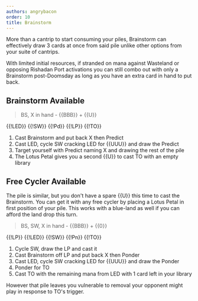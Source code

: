 ```yaml
---
authors: angrybacon
order: 10
title: Brainstorm
---
```


More than a cantrip to start consuming your piles, Brainstorm can effectively
draw 3 cards at once from said pile unlike other options from your suite of
cantrips.

With limited initial resources, if stranded on mana against Wasteland or
opposing Rishadan Port activations you can still combo out with only a
Brainstorm post-Doomsday as long as you have an extra card in hand to put back.

## Brainstorm Available

> BS, X in hand - {{BBB}} + {{U}}

<row variant="pile">{{!LED}} {{!SW}} {{!Pd}} {{!LP}} {{!TO}}</row>

1. Cast Brainstorm and put back X then Predict
1. Cast LED, cycle SW cracking LED for {{UUU}} and draw the Predict
1. Target yourself with Predict naming X and drawing the rest of the pile
1. The Lotus Petal gives you a second {{U}} to cast TO with an empty library

## Free Cycler Available

The pile is similar, but you don't have a spare {{U}} this time to cast the
Brainstorm. You can get it with any free cycler by placing a Lotus Petal in
first position of your pile. This works with a blue-land as well if you can
afford the land drop this turn.

> BS, SW, X in hand - {{BBB}} + {{0}}

<row variant="pile">{{!LP}} {{!LED}} {{!SW}} {{!Pn}} {{!TO}}</row>

1. Cycle SW, draw the LP and cast it
1. Cast Brainstorm off LP and put back X then Ponder
1. Cast LED, cycle SW cracking LED for {{UUU}} and draw the Ponder
1. Ponder for TO
1. Cast TO with the remaining mana from LED with 1 card left in your library

However that pile leaves you vulnerable to removal your opponent might play in
response to TO's trigger.
